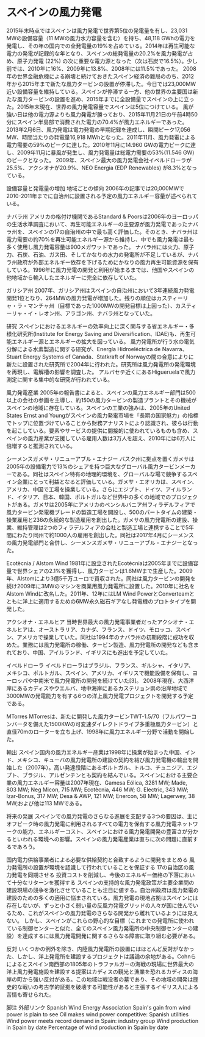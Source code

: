 # スペインの風力発電

2015年末時点ではスペインは風力発電で世界第5位の発電量を有し、23,031 MWの設備容量（11 MWの風力水力容量を含む）を持ち、48,118 GWhの電力を発電し、その年の国内での全発電量の19%を占めている。2014年は再生可能な電力の発電が記録的な年となり、スペインの総発電量の20.2%を風力発電が占め、原子力発電 (22%) の次に重要な電力源となった（次は石炭で16.5%）。少し前では、2010年に16%、2009年に13.8%、2008年には11.5%であった。
2008年の世界金融危機による崩壊と続けておきたスペイン経済の難局ののち、2012年から2015年まで新たな風力タービンの設置が停滞した。今日では23,000MW近い設備容量を維持している。スペインが停滞する一方、他の世界の主要国は新たな風力タービンの設置を進め、2015年までに全設備量でスペインの上に立った。2015年末現在、世界の風力発電容量でスペインは5位につけている。
風が強い日は他の電力源よりも風力発電が勝っており、2015年11月21日の午前4時50分にスペイン半島部で消費された電力の70.4%が風力エネルギーであった。2013年2月6日、風力発電は電力発電の早期記録を達成し、瞬間ピーク17,056 MW、時間当たりの発電量16,918 MWhとなった。2011年11月、風力発電による電力需要の59%のピークに達した。2010年11月に14.960 GWの電力ピークに達し、2009年11月に暴風が発生し、風力発電量は総電力需要の53%(11.546 GW)のピークとなった。
2009年、スペイン最大の風力発電会社イベルドローラが25.5%、アクシオナが20.9%、NEO Energia (EDP Renewables) が8.3%となっている。

設備容量と発電量の増加
地域ごとの傾向
2006年の記事では20,000MWで2010-2011年までに自治州に設置される予定の風力エネルギー容量が述べられている。

ナバラ州
アメリカの格付け機関であるStandard & Poorsは2006年のヨーロッパの生活水準調査において、再生可能エネルギーの主要源が風力発電であったナバラ州を、スペインの17の自治州の中で最も高く評価した。そのとき、ナバラ州は電力需要の約70%を再生可能エネルギー源から維持し、中でも風力発電は最も多く使用し風力発電容量は900メガワットであった。
ナバラ州には火力、原子力、石炭、石油、ガス田、そしてかなりの水力の発電所が不足しているが、ナバラ州政府が外部エネルギー依存を下げるためにかなりの風力再生可能資源を保有している。1996年に風力発電の開発と利用が始まるまでは、他国やスペインの他地域から輸入したエネルギーに完全に依存していた。

ガリシア州
2007年、ガリシア州はスペインの自治州において3年連続風力発電開発1位となり、264MWの風力発電が増加した。残りの順位はカスティーリャ・ラ・マンチャ州（目標であった1000MWの開発目標は上回った）、カスティーリャ・イ・レオン州、アラゴン州、ナバラ州となっていた。

研究
スペインにおけるエネルギーの効率向上に深く関与する省エネルギー・多様化研究所(Institute for Energy Saving and Diversification、IDAE)も、再生可能エネルギー源とエネルギーの拡大を図っている。
風力発電所が行う水の電気分解による水素製造に関する研究が、Energía Hidroeléctrica de Navarra、Stuart Energy Systems of Canada、Statkraft of Norwayの間の合意によりに新たに設置された研究所で2004年に行われた。研究所は風力発電所の発電環境を再現し、電解槽の影響を調査した。
アルバセテ近くにあるHigueruelaで風力測定に関する集中的な研究が行われている。

風力発電産業
2005年の報告書によると、スペインの風力エネルギー部門は500以上の会社の参画を主導し、約150の風力タービンの製造プラントとその機械がスペインの地域に存在している。スペインの工業の強みは、2005年のUnited States Ernst and Youngがスペインの風力発電市場を「長期の国家魅力」の指標でトップに位置づけていることから財務アナリストにより認識され、彼らは行動を起こしている。要素やサービスの提供に間接的に使われているものも含め、スペインの風力産業が支援している雇用人数は3万人を超え、2010年には6万人に倍増すると推測されている。

シーメンスガメサ・リニューアブル・エナジー
バスク州に拠点を置くガメサは2005年の設備電力で13%のシェアを持つ巨大なグローバル風力タービンメーカーである。同社はスペイン特有の地理的環境を、グローバルな場で競争するスペイン企業にとって利益となると評価している。ガメサ・エオリカは、スペイン、アメリカ、中国で工場を操業している。さらにエジプト、ドイツ、アイルランド、イタリア、日本、韓国、ポルトガルなど世界中の多くの地域でのプロジェクトがある。ガメサは2005年にアメリカのペンシルバニア州フィラデルフィアで風力タービン発電機ブレードの製造工場を開設し、500のパートタイムの建築・操業雇用と236の永続的な製造雇用を創出した。ガメサの風力発電所の建設、操業、維持管理は2つのフィラデルフィアの会社と製造工場と連携することで5年間にわたり同州で約1000人の雇用を創出した。同社は2017年4月にシーメンスの風力発電部門と合併し、シーメンスガメサ・リニューアブル・エナジーとなった。

Ecotècnia / Alstom Wind
1981年に設立されたEcotècniaは2005年までに設備容量で世界シェアの2.1%を獲得し、風力タービンは1.6MWまで生産した。2009年、Alstomにより3億5千万ユーロで買収された。同社は風力タービンの開発を続け2009年に3MWのマシンを商業用風力発電所に設置した。2010年に社名をAlstom Windに改名した。2011年、12年にはLM Wind PowerとConverteamとともに洋上に適用するための6MW永久磁石ギアなし発電機のプロトタイプを開発した。

アクシオナ・エネルヒア
当時世界最大の風力発電事業者だったアクシオナ・エネルヒアは、オーストラリア、カナダ、フランス、ドイツ、モロッコ、スペイン、アメリカで操業していた。同社は1994年のナバラ州の初期段階に成功を収めた。業務には風力発電所の稼働、タービン製造、風力発電所の開発なども含まれており、中国、アイルランド、イギリスにも進出を予定していた。

イベルドローラ
イベルドローラはブラジル、フランス、ギルシャ、イタリア、メキシコ、ポルトガル、スペイン、アメリカ、イギリスで機能設備を保有し、ヨーロッパや中南米で風力発電所の開発を続けていた[3]。
2008年現在、大西洋岸にあるカディスやウエルバ、地中海岸にあるカステリョン県の沿岸地域で3000MWの発電能力を有する6つの洋上風力発電プロジェクトを開発する予定である。

MTorres
MTorresは、新たに開発した風力タービンTWT-1.5/70（フルパワーコンバータを備えた1500KWの可変速ダイレクトドライブ多重極風力タービン）と直径70mのローターを立ち上げ、1998年に風力エネルギー分野で活動を開始した。

輸出
スペイン国内の風力エネルギー産業は1998年に操業が始まった中国、インド、メキシコ、キューバの風力発電所の建設の契約を結び風力発電機の輸出を開始した（2007年）。高い発達段階にあるポルトガル、トルコ、チュニジア、エジプト、ブラジル、アルゼンチンとも契約を結んでいる。スペインにおける主要企業の風力エネルギー容量は2007年現在、Gamesa Eólica, 3281 MW; Made, 803 MW; Neg Micon, 715 MW; Ecotècnia, 446 MW; G. Electric, 343 MW; Izar-Bonus, 317 MW; Desa & AWP, 121 MW; Enercon, 58 MW; Lagerwey, 38 MW;および他は113 MWである。

将来の発展
スペインでの風力発電のさらなる進展を支配する3つの要因は、主にオフピーク時の風力発電に利用されるすべての電力を保有する風力発電ネットワークの能力、エネルギーコスト、スペインにおける風力発電開発の豊富さが分かるといわれる環境への影響。スペインの風力発電産業は直ちに次の問題に直前するであろう。

国内電力供給事業者による必要な供給契約と合致するように開発をまとめる
風力発電所の設置が環境を認識して行われていることを保証する
17の自治区の風力発電を同期させる
投資コストを削減し、今後のエネルギー価格の下落において十分なリターンを獲得する
スペインの支持的な風力発電政策が主要企業間の建設現場の競争を激化させていることも注目に値する。自治州政府は風力発電の建設のための多くの適用に悩まされている。風力発電の現地占拠はスペインには存在しないが、ずっと小さく弱い量の反風力発電グリッドの人々が国に住んでいるため、これがスペインの風力発電のさらなる開発から離れているようには見えない。
しかし、スペインがこれらの野心的な目標（これまでの発電所に使われている制御センターと似た、全てのスペイン風力発電所の中央制御センターの建設）を達成するには風力発電開発に関するさらなる障害に取り組む必要がある。

反対
いくつかの例外を除き、内陸風力発電所の設置にはほとんど反対がなかった、しかし、洋上発電所を建設するプロジェクトは議論の余地がある。Cohnらによるとスペイン南西部の1805年のトラファルガーの海戦の現場に世界最大の洋上風力発電施設を建設する提案はカディスの観光と漁業を恐れるカディスの海岸の町から強い反対がある。この地域は戦没者の墓であり、その地域の開発は歴史的な戦いの考古学的証拠を破壊する可能性があると主張するイギリス人による苦情も寄せられた。

脚注
外部リンク
Spanish Wind Energy Association
Spain's gain from wind power is plain to see
Oil makes wind power competitive: Spanish utilities
Wind power meets record demand in Spain: industry group
Wind production in Spain by date
Percentage of wind production in Spain by date